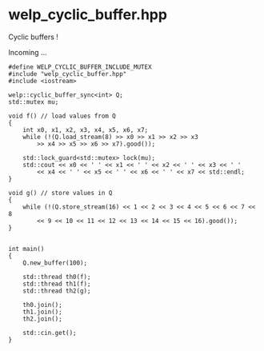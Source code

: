 # welp_cyclic_buffer.hpp

Cyclic buffers !

Incoming ...

	#define WELP_CYCLIC_BUFFER_INCLUDE_MUTEX
	#include "welp_cyclic_buffer.hpp"
	#include <iostream>
	
	welp::cyclic_buffer_sync<int> Q;
	std::mutex mu;
	
	void f() // load values from Q
	{
		int x0, x1, x2, x3, x4, x5, x6, x7;
		while (!(Q.load_stream(8) >> x0 >> x1 >> x2 >> x3
			>> x4 >> x5 >> x6 >> x7).good());

		std::lock_guard<std::mutex> lock(mu);
		std::cout << x0 << ' ' << x1 << ' ' << x2 << ' ' << x3 << ' '
			<< x4 << ' ' << x5 << ' ' << x6 << ' ' << x7 << std::endl;
	}

	void g() // store values in Q
	{
		while (!(Q.store_stream(16) << 1 << 2 << 3 << 4 << 5 << 6 << 7 << 8
			<< 9 << 10 << 11 << 12 << 13 << 14 << 15 << 16).good());
	}


	int main()
	{
		Q.new_buffer(100);
	
		std::thread th0(f);
		std::thread th1(f);
		std::thread th2(g);
	
		th0.join();
		th1.join();
		th2.join();
	
		std::cin.get();
	}
